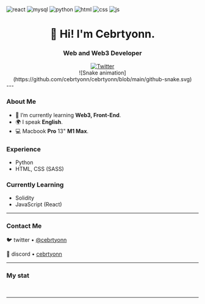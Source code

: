 ![react](https://img.shields.io/badge/-React-blueviolet)
![mysql](https://img.shields.io/badge/-MySQL-success)
![python](https://img.shields.io/badge/-Python-yellow)
![html](https://img.shields.io/badge/-Css-green)
![css](https://img.shields.io/badge/-HTML-purple)
![js](https://img.shields.io/badge/-JS-blue)


<div id="header" align="center">
    <h1>👋 Hi! I'm Cebrtyonn.</h1>
    <h3>Web and Web3 Developer</h3>
</div>

<div id="socials" align="center">
  <a href="https://twitter.com/cebrtyonn">
    <img src="https://img.shields.io/badge/Twitter-blue?style=for-the-badge&logo=twitter&logoColor=white" alt="Twitter"/>
  </a>
</div>

<div id="snake" align="center">
    ![Snake animation](https://github.com/cebrtyonn/cebrtyonn/blob/main/github-snake.svg)
</div>
---

### About Me
- 🌱 I’m currently learning **Web3, Front-End**.
- 🌍 I speak **English**.
- 💻 Macbook **Pro** 13" **M1 Max**.

### Experience
- Python
- HTML, CSS (SASS)

### Currently Learning
- Solidity
- JavaScript (React)
---

### Contact Me

🐦 twitter • [@cebrtyonn](https://cebrtyonn/twitter)  

💬 discord • [cebrtyonn](https://cebrtyonn/discord)

---

### My stat

<div id="stat" align="center">
    <img src="https://github-profile-summary-cards.vercel.app/api/cards/profile-details?username=cebrtyonn&theme=github_dark" alt=""/>
    <img src="https://github-profile-summary-cards.vercel.app/api/cards/most-commit-language?username=cebrtyonn&theme=github_dark" alt=""/>
    <img src="https://github-profile-summary-cards.vercel.app/api/cards/stats?username=cebrtyonn&theme=github_dark" alt=""/>
</div>

---
